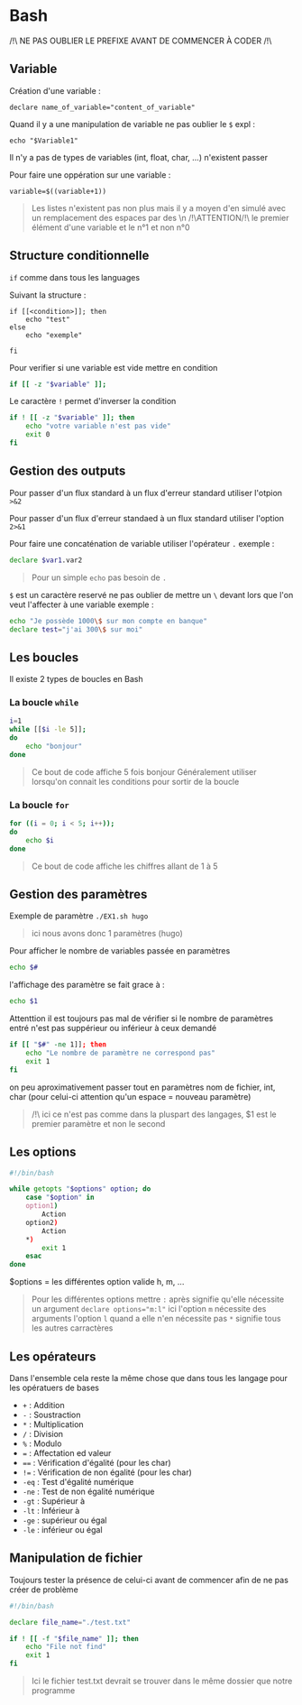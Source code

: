 # Bash
/!\ NE PAS OUBLIER LE PREFIXE AVANT DE COMMENCER À CODER /!\
## Variable
Création d'une variable :

```shell
declare name_of_variable="content_of_variable"
```

Quand il y a une manipulation de variable ne pas oublier le `$` expl : 

```shell
echo "$Variable1"
```

Il n'y a pas de types de variables (int, float, char, ...) n'existent passer

Pour faire une oppération sur une variable :
```shell
variable=$((variable+1))
```

>Les listes n'existent pas non plus mais il y a moyen d'en simulé avec un remplacement des espaces par des \n
>/!\ATTENTION/!\ le premier élément d'une variable et le n°1 et non n°0 
## Structure conditionnelle
`if` comme dans tous les languages

Suivant la structure : 

```shell
if [[<condition>]]; then 
    echo "test"
else
    echo "exemple"

fi
```

Pour verifier si une variable est vide mettre en condition 

```bash
if [[ -z "$variable" ]];
```

Le caractère `!` permet d'inverser la condition

```bash
if ! [[ -z "$variable" ]]; then
    echo "votre variable n'est pas vide"
    exit 0
fi

```

## Gestion des outputs

Pour passer d'un flux standard à un flux d'erreur standard utiliser l'otpion `>&2`

Pour passer d'un flux d'erreur standaed à un flux standard utiliser l'option `2>&1` 

Pour faire une concaténation de variable utiliser l'opérateur `.` exemple : 
```bash
declare $var1.var2

```
> Pour un simple `echo` pas besoin de `.`

`$` est un caractère reservé ne pas oublier de mettre un `\` devant lors que l'on veut l'affecter à une variable exemple : 
```bash
echo "Je possède 1000\$ sur mon compte en banque"
declare test="j'ai 300\$ sur moi"

```

## Les boucles

Il existe 2 types de boucles en Bash

### La boucle `while`

```bash
i=1
while [[$i -le 5]];
do 
    echo "bonjour"
done

```

>Ce bout de code affiche 5 fois bonjour
>Généralement utiliser lorsqu'on connait les conditions pour sortir de la boucle

### La boucle `for`

```bash
for ((i = 0; i < 5; i++)); 
do 
    echo $i
done

```

>Ce bout de code affiche les chiffres allant de 1 à 5 

## Gestion des paramètres

Exemple de paramètre `./EX1.sh hugo` 

>ici nous avons donc 1 paramètres (hugo)

Pour afficher le nombre de variables passée en paramètres 

```bash
echo $#
```

l'affichage des paramètre se fait grace à : 

```bash
echo $1

```

Attenttion il est toujours pas mal de vérifier si le nombre de paramètres entré n'est pas suppérieur ou inférieur à ceux demandé

```bash
if [[ "$#" -ne 1]]; then
    echo "Le nombre de paramètre ne correspond pas"
    exit 1
fi
```

on peu aproximativement passer tout en paramètres nom de fichier, int, char (pour celui-ci attention qu'un espace = nouveau paramètre)

>/!\ ici ce n'est pas comme dans la pluspart des langages, $1 est le premier paramètre et non le second 

## Les options

```bash
#!/bin/bash

while getopts "$options" option; do 
    case "$option" in
    option1)
        Action 
    option2) 
        Action
    *)
        exit 1
    esac 
done

```

$options = les différentes option valide h, m, ...
>Pour les différentes options mettre `:` après signifie qu'elle nécessite un argument `declare options="m:l"` ici l'option `m` nécessite des arguments l'option `l` quand a elle n'en nécessite pas 
>`*` signifie tous les autres carractères

## Les opérateurs

Dans l'ensemble cela reste la même chose que dans tous les langage 
pour les opératuers de bases
- `+` : Addition
- `-` : Soustraction 
- `*` : Multiplication
- `/` : Division
- `%` : Modulo 
- `=` : Affectation ed valeur
- `==` : Vérification d'égalité (pour les char)
- `!=` : Vérification de non égalité (pour les char)
- `-eq` : Test d'égalité numérique
- `-ne` : Test de non égalité numérique
- `-gt` : Supérieur à
- `-lt` : Inférieur à
- `-ge` : supérieur ou égal 
- `-le` : inférieur ou égal 

## Manipulation de fichier

Toujours tester la présence de celui-ci avant de commencer afin de ne pas créer de problème

```bash
#!/bin/bash

declare file_name="./test.txt"

if ! [[ -f "$file_name" ]]; then
    echo "File not find"
    exit 1
fi

```
> Ici le fichier test.txt devrait se trouver dans le même  dossier que notre programme 

